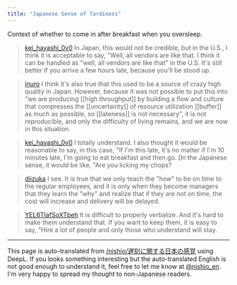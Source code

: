 ```yaml
---
title: "Japanese Sense of Tardiness"
---
```


Context of whether to come in after breakfast when you oversleep.

> [kei_hayashi_0v0](https://twitter.com/kei_hayashi_0v0/status/1755994725969195368/photo/1) In Japan, this would not be credible, but in the U.S., I think it is acceptable to say, "Well, all vendors are like that. I think it can be handled as "well, all vendors are like that" in the U.S.
>  It's still better if you arrive a few hours late, because you'll be stood up.

> [inuro](https://twitter.com/inuro/status/1756065948749185112) I think it's also true that this used to be a source of crazy high quality in Japan. However, because it was not possible to put this into "we are producing [[high throughput]] by building a flow and culture that compresses the [[uncertainty]] of resource utilization [[buffer]] as much as possible, so [[lateness]] is not necessary", it is not reproducible, and only the difficulty of living remains, and we are now in this situation.

> [kei_hayashi_0v0](https://twitter.com/kei_hayashi_0v0/status/1756066530604052813) I totally understand.
>  I also thought it would be reasonable to say, in this case, "If I'm this late, it's no matter if I'm 10 minutes late, I'm going to eat breakfast and then go. [In the Japanese sense, it would be like, "Are you licking my chops?

> [diizuka](https://twitter.com/diizuka/status/1756237571460665485) I see. It is true that we only teach the "how" to be on time to the regular employees, and it is only when they become managers that they learn the "why" and realize that if they are not on time, the cost will increase and delivery will be delayed.

> [YEL6TIafSoXTbeh](https://twitter.com/YEL6TIafSoXTbeh/status/1756298456581427597) It is difficult to properly verbalize.
>  And it's hard to make them understand that.
>  If you want to keep them, it is easy to say, "Hire a lot of people and only those who understand will stay.

---
This page is auto-translated from [/nishio/遅刻に関する日本の感覚](https://scrapbox.io/nishio/遅刻に関する日本の感覚) using DeepL. If you looks something interesting but the auto-translated English is not good enough to understand it, feel free to let me know at [@nishio_en](https://twitter.com/nishio_en). I'm very happy to spread my thought to non-Japanese readers.